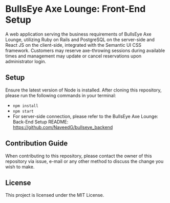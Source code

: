# BullsEye Axe Lounge: Front-End Setup

A web application serving the business requirements of BullsEye Axe Lounge, utilizing Ruby on Rails and PostgreSQL on the server-side and React JS on the client-side, integrated with the Semantic UI CSS framework. Customers may reserve axe-throwing sessions during available times and management may update or cancel reservations upon administrator login.

## Setup

Ensure the latest version of Node is installed. After cloning this repository, please run the following commands in your terminal:

* ```npm install```
* ```npm start```
* For server-side connection, please refer to the BullsEye Axe Lounge: Back-End Setup README: https://github.com/NaveedG/bullseye_backend

## Contribution Guide

When contributing to this repository, please contact the owner of this repository via issue, e-mail or any other method to discuss the change you wish to make.

## License

This project is licensed under the MIT License.
